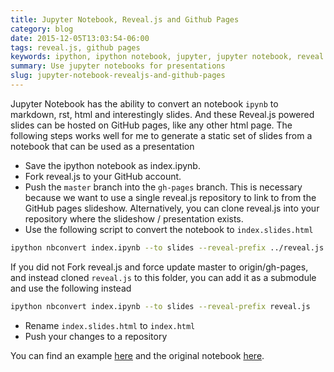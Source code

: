 ```yaml
---
title: Jupyter Notebook, Reveal.js and Github Pages
category: blog
date: 2015-12-05T13:03:54-06:00
tags: reveal.js, github pages
keywords: ipython, ipython notebook, jupyter, jupyter notebook, reveal.js, github pages, presentations
summary: Use jupyter notebooks for presentations
slug: jupyter-notebook-revealjs-and-github-pages
---
```


Jupyter Notebook has the ability to convert an notebook `ipynb` to markdown, rst, html and interestingly slides.
And these Reveal.js powered slides can be hosted on GitHub pages, like any other html page.
The following steps works well for me to generate a static set of slides from a notebook that can be used as a presentation

* Save the ipython notebook as index.ipynb.
* Fork reveal.js to your GitHub account.
* Push the `master` branch into the `gh-pages` branch. This is necessary because we want to use a single reveal.js repository to link to from the GitHub pages slideshow. Alternatively, you can clone reveal.js into your repository where the slideshow / presentation exists.
* Use the following script to convert the notebook to `index.slides.html`
```bash
ipython nbconvert index.ipynb --to slides --reveal-prefix ../reveal.js
```
If you did not Fork reveal.js and force update master to origin/gh-pages, and instead cloned `reveal.js` to this folder, you can add it as a submodule and use the following instead
```bash
ipython nbconvert index.ipynb --to slides --reveal-prefix reveal.js
```
* Rename `index.slides.html` to `index.html`
* Push your changes to a repository

You can find an example [here](https://kdheepak.com/jupyter-notebook) and the original notebook [here](https://github.com/kdheepak/jupyter-notebook).
